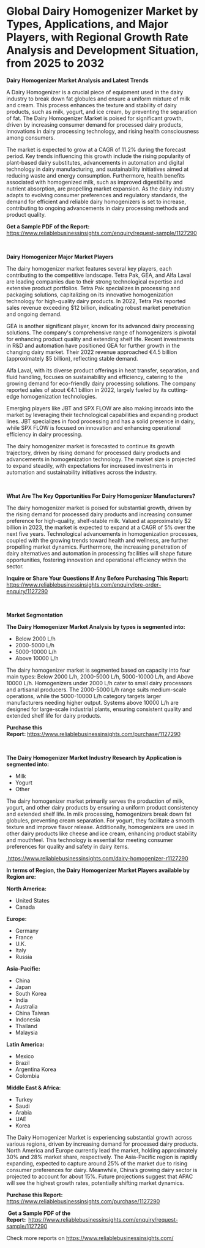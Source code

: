 <p><h1>Global Dairy Homogenizer Market by Types, Applications, and Major Players, with Regional Growth Rate Analysis and Development Situation, from 2025 to 2032</h1></p><p><strong>Dairy Homogenizer Market Analysis and Latest Trends</strong></p>
<p><p>A Dairy Homogenizer is a crucial piece of equipment used in the dairy industry to break down fat globules and ensure a uniform mixture of milk and cream. This process enhances the texture and stability of dairy products, such as milk, yogurt, and ice cream, by preventing the separation of fat. The Dairy Homogenizer Market is poised for significant growth, driven by increasing consumer demand for processed dairy products, innovations in dairy processing technology, and rising health consciousness among consumers.</p><p>The market is expected to grow at a CAGR of 11.2% during the forecast period. Key trends influencing this growth include the rising popularity of plant-based dairy substitutes, advancements in automation and digital technology in dairy manufacturing, and sustainability initiatives aimed at reducing waste and energy consumption. Furthermore, health benefits associated with homogenized milk, such as improved digestibility and nutrient absorption, are propelling market expansion. As the dairy industry adapts to evolving consumer preferences and regulatory standards, the demand for efficient and reliable dairy homogenizers is set to increase, contributing to ongoing advancements in dairy processing methods and product quality.</p></p>
<p><strong>Get a Sample PDF of the Report:&nbsp;</strong> <a href="https://www.reliablebusinessinsights.com/enquiry/request-sample/1127290?utm_campaign=2527&utm_medium=2&utm_source=Github&utm_content=ia&utm_term=21022025&utm_id=dairy-homogenizer">https://www.reliablebusinessinsights.com/enquiry/request-sample/1127290</a></p>
<p>&nbsp;</p>
<p><strong>Dairy Homogenizer Major Market Players</strong></p>
<p><p>The dairy homogenizer market features several key players, each contributing to the competitive landscape. Tetra Pak, GEA, and Alfa Laval are leading companies due to their strong technological expertise and extensive product portfolios. Tetra Pak specializes in processing and packaging solutions, capitalizing on its innovative homogenization technology for high-quality dairy products. In 2022, Tetra Pak reported sales revenue exceeding $12 billion, indicating robust market penetration and ongoing demand.</p><p>GEA is another significant player, known for its advanced dairy processing solutions. The company's comprehensive range of homogenizers is pivotal for enhancing product quality and extending shelf life. Recent investments in R&D and automation have positioned GEA for further growth in the changing dairy market. Their 2022 revenue approached €4.5 billion (approximately $5 billion), reflecting stable demand.</p><p>Alfa Laval, with its diverse product offerings in heat transfer, separation, and fluid handling, focuses on sustainability and efficiency, catering to the growing demand for eco-friendly dairy processing solutions. The company reported sales of about €4.1 billion in 2022, largely fueled by its cutting-edge homogenization technologies.</p><p>Emerging players like JBT and SPX FLOW are also making inroads into the market by leveraging their technological capabilities and expanding product lines. JBT specializes in food processing and has a solid presence in dairy, while SPX FLOW is focused on innovation and enhancing operational efficiency in dairy processing.</p><p>The dairy homogenizer market is forecasted to continue its growth trajectory, driven by rising demand for processed dairy products and advancements in homogenization technology. The market size is projected to expand steadily, with expectations for increased investments in automation and sustainability initiatives across the industry.</p></p>
<p>&nbsp;</p>
<p><strong>What Are The Key Opportunities For Dairy Homogenizer Manufacturers?</strong></p>
<p><p>The dairy homogenizer market is poised for substantial growth, driven by the rising demand for processed dairy products and increasing consumer preference for high-quality, shelf-stable milk. Valued at approximately $2 billion in 2023, the market is expected to expand at a CAGR of 5% over the next five years. Technological advancements in homogenization processes, coupled with the growing trends toward health and wellness, are further propelling market dynamics. Furthermore, the increasing penetration of dairy alternatives and automation in processing facilities will shape future opportunities, fostering innovation and operational efficiency within the sector.</p></p>
<p><strong>Inquire or Share Your Questions If Any Before Purchasing This Report:</strong> <a href="https://www.reliablebusinessinsights.com/enquiry/pre-order-enquiry/1127290?utm_campaign=2527&utm_medium=2&utm_source=Github&utm_content=ia&utm_term=21022025&utm_id=dairy-homogenizer">https://www.reliablebusinessinsights.com/enquiry/pre-order-enquiry/1127290</a></p>
<p>&nbsp;</p>
<p><strong>Market Segmentation</strong></p>
<p><strong>The Dairy Homogenizer Market Analysis by types is segmented into:</strong></p>
<p><ul><li>Below 2000 L/h</li><li>2000-5000 L/h</li><li>5000-10000 L/h</li><li>Above 10000 L/h</li></ul></p>
<p><p>The dairy homogenizer market is segmented based on capacity into four main types: Below 2000 L/h, 2000-5000 L/h, 5000-10000 L/h, and Above 10000 L/h. Homogenizers under 2000 L/h cater to small dairy processors and artisanal producers. The 2000-5000 L/h range suits medium-scale operations, while the 5000-10000 L/h category targets larger manufacturers needing higher output. Systems above 10000 L/h are designed for large-scale industrial plants, ensuring consistent quality and extended shelf life for dairy products.</p></p>
<p><strong>Purchase this Report:&nbsp;</strong><a href="https://www.reliablebusinessinsights.com/purchase/1127290?utm_campaign=2527&utm_medium=2&utm_source=Github&utm_content=ia&utm_term=21022025&utm_id=dairy-homogenizer">https://www.reliablebusinessinsights.com/purchase/1127290</a></p>
<p>&nbsp;</p>
<p><strong>The Dairy Homogenizer Market Industry Research by Application is segmented into:</strong></p>
<p><ul><li>Milk</li><li>Yogurt</li><li>Other</li></ul></p>
<p><p>The dairy homogenizer market primarily serves the production of milk, yogurt, and other dairy products by ensuring a uniform product consistency and extended shelf life. In milk processing, homogenizers break down fat globules, preventing cream separation. For yogurt, they facilitate a smooth texture and improve flavor release. Additionally, homogenizers are used in other dairy products like cheese and ice cream, enhancing product stability and mouthfeel. This technology is essential for meeting consumer preferences for quality and safety in dairy items.</p></p>
<p><a href="https://www.reliablebusinessinsights.com/dairy-homogenizer-r1127290?utm_campaign=2527&utm_medium=2&utm_source=Github&utm_content=ia&utm_term=21022025&utm_id=dairy-homogenizer">&nbsp;https://www.reliablebusinessinsights.com/dairy-homogenizer-r1127290</a></p>
<p><strong>In terms of Region, the Dairy Homogenizer Market Players available by Region are:</strong></p>
<p>
    <p> <strong> North America: </strong>
        <ul>
            <li>United States</li>
            <li>Canada</li>
        </ul>
        </p> 
    <p> <strong> Europe: </strong>
        <ul>
            <li>Germany</li>
            <li>France</li>
            <li>U.K.</li>
            <li>Italy</li>
            <li>Russia</li>
        </ul>
        </p> 
    <p> <strong> Asia-Pacific: </strong>
        <ul>
            <li>China</li>
            <li>Japan</li>
            <li>South Korea</li>
            <li>India</li>
            <li>Australia</li>
            <li>China Taiwan</li>
            <li>Indonesia</li>
            <li>Thailand</li>
            <li>Malaysia</li>
        </ul>
        </p> 
    <p> <strong> Latin America: </strong>
        <ul>
            <li>Mexico</li>
            <li>Brazil</li>
            <li>Argentina Korea</li>
            <li>Colombia</li>
        </ul>
        </p> 
    <p> <strong> Middle East & Africa: </strong>
        <ul>
            <li>Turkey</li>
            <li>Saudi</li>
            <li>Arabia</li>
            <li>UAE</li>
            <li>Korea</li>
        </ul>
    </p>
    </p>
<p><p>The Dairy Homogenizer Market is experiencing substantial growth across various regions, driven by increasing demand for processed dairy products. North America and Europe currently lead the market, holding approximately 30% and 28% market share, respectively. The Asia-Pacific region is rapidly expanding, expected to capture around 25% of the market due to rising consumer preferences for dairy. Meanwhile, China’s growing dairy sector is projected to account for about 15%. Future projections suggest that APAC will see the highest growth rates, potentially shifting market dynamics.</p></p>
<p><strong>Purchase this Report: </strong><a href="https://www.reliablebusinessinsights.com/purchase/1127290?utm_campaign=2527&utm_medium=2&utm_source=Github&utm_content=ia&utm_term=21022025&utm_id=dairy-homogenizer">https://www.reliablebusinessinsights.com/purchase/1127290</a></p>
<p>&nbsp;<strong>Get a Sample PDF of the Report:&nbsp;&nbsp;</strong><a href="https://www.reliablebusinessinsights.com/enquiry/request-sample/1127290?utm_campaign=2527&utm_medium=2&utm_source=Github&utm_content=ia&utm_term=21022025&utm_id=dairy-homogenizer">https://www.reliablebusinessinsights.com/enquiry/request-sample/1127290</a></p>
<p><strong></strong></p>
<p>Check more reports on <a href="https://www.reliablebusinessinsights.com/?utm_campaign=2527&utm_medium=2&utm_source=Github&utm_content=ia&utm_term=21022025&utm_id=dairy-homogenizer">https://www.reliablebusinessinsights.com/</a></p>